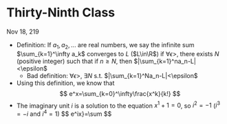# Thirty-Ninth Class
Nov 18, 219
* Definition: If $a_1, a_2, ...$ are real numbers, we say the infinite sum $\sum_{k=1}^\infty a_k$ converges to $L$ ($L\in\R$) if $\forall\epsilon>$, there exists $N$ (positive integer) such that if $n\geq N$, then $|\sum_{k=1}^na_n-L|<\epsilon$
  * Bad definition: $\forall \epsilon>$, $\exists N$ s.t. $|\sum_{k=1}^Na_n-L|<\epsilon$
* Using this definition, we know that
$$
  e^x=\sum_{k=0}^\infty\frac{x^k}{k!}
$$
* The imaginary unit $i$ is a solution to the equation $x^1+1=0$, so $i^2=-1$ ($i^3=-i$ and $i^4=1$)
$$
  e^ix}=\sum
$$